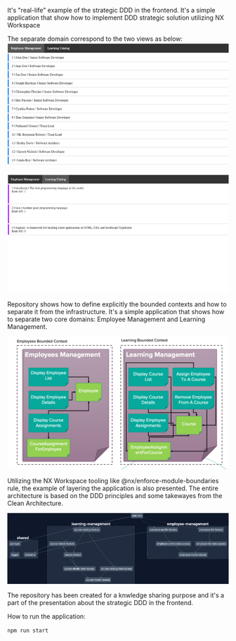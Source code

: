 It's "real-life" example of the strategic DDD in the frontend. It's a simple application that show how to implement DDD strategic solution utilizing NX Workspace

The separate domain correspond to the two views as below:
![img.png](img.png)

![img_1.png](img_1.png)


Repository shows how to define explicitly the bounded contexts and how to separate it from the infrastructure. It's a simple application that shows how to separate two core domains: Employee Management and Learning Management.

![img_2.png](img_2.png)

Utilizing the NX Workspace tooling like @nx/enforce-module-boundaries rule, the example of layering the application is also presented. 
The entire architecture is based on the DDD principles and some takewayes from the Clean Architecture.

![img_3.png](img_3.png)

The repository has been created for a knwledge sharing purpose and it's a part of the presentation about the strategic DDD in the frontend. 

How to run the application:

`npm run start`
